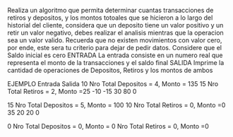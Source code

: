 Realiza un algoritmo que permita determinar cuantas transacciones de retiros y depositos, y los montos totoales que se hicieron a lo largo del historial del cliente, considera que un deposito tiene un valor positivo y un retir un valor negativo, debes realizar el analisis mientras que la operacion sea un valor valido.
Recuerda que no existen movimientos con valor cero, por ende, este sera tu criterio para dejar de pedir datos.
Considere que el Saldo inicial es cero
ENTRADA
La entrada consiste en un numero real que representa el monto de la transacciones y el saldo final
SALIDA
Imprime la cantidad de operaciones de Depositos, Retiros y los montos de ambos

EJEMPLO
Entrada					Salida
10						Nro Total Depositos = 4, Monto = 135
15						Nro Total Retiros = 2, Monto =25 
-10
-15
30
80
0

15						Nro Total Depositos = 5, Monto = 100
10                      Nro Total Retiros = 0, Monto =0 
35
20
20
0

0						Nro Total Depositos = 0, Monto = 0
                        Nro Total Retiros = 0, Monto =0 